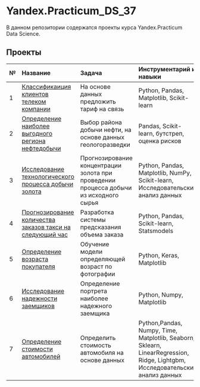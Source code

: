 # Yandex.Practicum_DS_37

В данном репозитории содержатся проекты курса Yandex.Practicum Data Science. 

## Проекты
 

№ | Название | Задача | Инструментарий и навыки
:----- | :---- | :----| :----
1| [Классификаиция клиентов телеком компании](https://github.com/OlshanitskiJon/Yandex.Practicum-DS_37/tree/main/1.%20Telecom) | На основе данных предложить тариф на связь| Python, Pandas, Matplotlib, Scikit-learn
2 | [Определение наиболее выгодного региона нефтедобычи](https://github.com/OlshanitskiJon/Yandex.Practicum-DS_37/tree/main/2.%20Oil_reserch)| Выбор района добычи нефти, на основе данных геологоразведки | Pandas, Scikit-learn, бутстреп, оценка рисков
3   | [Исследование технологического процесса добычи золота](https://github.com/OlshanitskiJon/Yandex.Practicum-DS_37/tree/main/3.%20Gold_mining) | Прогнозирование концентрации золота при проведении процесса добычи из исходного сырья | Python, Pandas, Matplotlib, NumPy, Scikit-learn, Исследовательский анализ данных
4  | [Прогнозирование количества заказов такси на следующий час](https://github.com/OlshanitskiJon/Yandex.Practicum-DS_37/tree/main/4.%20Taxi) | Разработка системы предсказания объема заказа | Python, Pandas, Scikit-learn, Statsmodels
5 |[Определение возраста покупателя](https://github.com/OlshanitskiJon/Yandex.Practicum-DS_37/tree/main/5.%20Age)|Обучение модели определяющей возраст по фотографии|Python, Keras, Matplotlib
6|[Исследование надежности заемщиков](https://github.com/OlshanitskiJon/Yandex.Practicum-DS_37/tree/main/6.%20Debt)|Определение портрета наиболее надежного заемщика|Python, Numpy, Matplotlib
7|[Определение стоимости автомобилей](https://github.com/OlshanitskiJon/Yandex.Practicum-DS_37/tree/main/7.%20Auto)| Определить стоимость автомобиля на основе данных | Python,Pandas, Numpy, Time, Matplotlib, Seaborn, Sklearn, LinearRegression, Ridge, Lightgbm, Исследовательский анализ данных


